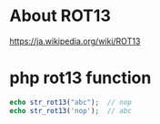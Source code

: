 # About ROT13
https://ja.wikipedia.org/wiki/ROT13

# php rot13 function

```php
echo str_rot13("abc");  // nop
echo str_rot13('nop');  // abc
```
